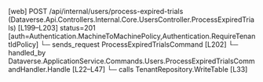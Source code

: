[web] POST /api/internal/users/process-expired-trials  (Dataverse.Api.Controllers.Internal.Core.UsersController.ProcessExpiredTrials)  [L199–L203] status=201 [auth=Authentication.MachineToMachinePolicy,Authentication.RequireTenantIdPolicy]
  └─ sends_request ProcessExpiredTrialsCommand [L202]
    └─ handled_by Dataverse.ApplicationService.Commands.Users.ProcessExpiredTrialsCommandHandler.Handle [L22–L47]
      └─ calls TenantRepository.WriteTable [L33]

